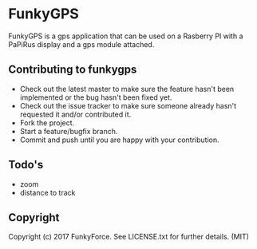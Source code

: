 # FunkyGPS

FunkyGPS is a gps application that can be used on a Rasberry PI with a PaPiRus display and a gps module attached.

## Contributing to funkygps

* Check out the latest master to make sure the feature hasn't been implemented or the bug hasn't been fixed yet.
* Check out the issue tracker to make sure someone already hasn't requested it and/or contributed it.
* Fork the project.
* Start a feature/bugfix branch.
* Commit and push until you are happy with your contribution.

## Todo's
* zoom
* distance to track

## Copyright

Copyright (c) 2017 FunkyForce. See LICENSE.txt for further details. (MIT)

